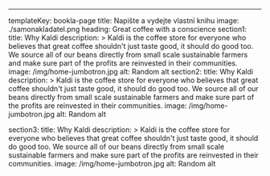 ---
templateKey: bookla-page
title: Napište a vydejte vlastní knihu
image: ./samonakladatel.png
heading: Great coffee with a conscience
section1:
  title: Why Kaldi
  description: >
    Kaldi is the coffee store for everyone who believes that great coffee
    shouldn't just taste good, it should do good too. We source all of our beans
    directly from small scale sustainable farmers and make sure part of the
    profits are reinvested in their communities.
  image: /img/home-jumbotron.jpg
  alt: Random alt
section2:
  title: Why Kaldi
  description: >
    Kaldi is the coffee store for everyone who believes that great coffee
    shouldn't just taste good, it should do good too. We source all of our beans
    directly from small scale sustainable farmers and make sure part of the
    profits are reinvested in their communities.
  image: /img/home-jumbotron.jpg
  alt: Random alt

section3:
  title: Why Kaldi
  description: >
    Kaldi is the coffee store for everyone who believes that great coffee
    shouldn't just taste good, it should do good too. We source all of our beans
    directly from small scale sustainable farmers and make sure part of the
    profits are reinvested in their communities.
  image: /img/home-jumbotron.jpg
  alt: Random alt
